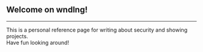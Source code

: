 Welcome on wndlng!
-----

-----
This is a personal reference page for writing about security and showing projects.  
Have fun looking around!